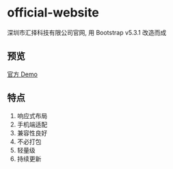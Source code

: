 # official-website

深圳市汇择科技有限公司官网, 用 Bootstrap v5.3.1 改造而成

## 预览

[官方 Demo](https://kakajun.github.io/official-website/)

## 特点

1. 响应式布局
2. 手机端适配
3. 兼容性良好
4. 不必打包
5. 轻量级
6. 持续更新

